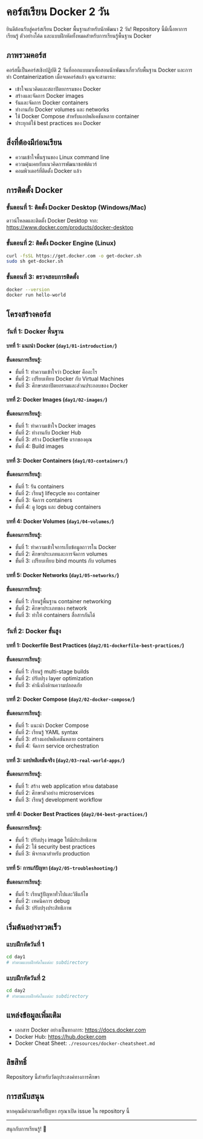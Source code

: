 # คอร์สเรียน Docker 2 วัน

ยินดีต้อนรับสู่คอร์สเรียน Docker พื้นฐานสำหรับนักพัฒนา 2 วัน! Repository นี้มีเนื้อหาการเรียนรู้ ตัวอย่างโค้ด และแบบฝึกหัดทั้งหมดสำหรับการเรียนรู้พื้นฐาน Docker

## ภาพรวมคอร์ส

คอร์สนี้เป็นคอร์สเชิงปฏิบัติ 2 วันที่ออกแบบมาเพื่อสอนนักพัฒนาเกี่ยวกับพื้นฐาน Docker และการทำ Containerization เมื่อจบคอร์สแล้ว คุณจะสามารถ:

- เข้าใจแนวคิดและสถาปัตยกรรมของ Docker
- สร้างและจัดการ Docker images
- รันและจัดการ Docker containers
- ทำงานกับ Docker volumes และ networks
- ใช้ Docker Compose สำหรับแอปพลิเคชันหลาย container
- ประยุกต์ใช้ best practices ของ Docker

## สิ่งที่ต้องมีก่อนเรียน

- ความเข้าใจพื้นฐานของ Linux command line
- ความคุ้นเคยกับแนวคิดการพัฒนาซอฟต์แวร์
- คอมพิวเตอร์ที่ติดตั้ง Docker แล้ว

## การติดตั้ง Docker

### ขั้นตอนที่ 1: ติดตั้ง Docker Desktop (Windows/Mac)
ดาวน์โหลดและติดตั้ง Docker Desktop จาก: https://www.docker.com/products/docker-desktop

### ขั้นตอนที่ 2: ติดตั้ง Docker Engine (Linux)
```bash
curl -fsSL https://get.docker.com -o get-docker.sh
sudo sh get-docker.sh
```

### ขั้นตอนที่ 3: ตรวจสอบการติดตั้ง
```bash
docker --version
docker run hello-world
```

## โครงสร้างคอร์ส

### วันที่ 1: Docker พื้นฐาน

#### บทที่ 1: แนะนำ Docker (`day1/01-introduction/`)
**ขั้นตอนการเรียนรู้:**
- ขั้นที่ 1: ทำความเข้าใจว่า Docker คืออะไร
- ขั้นที่ 2: เปรียบเทียบ Docker กับ Virtual Machines
- ขั้นที่ 3: ศึกษาสถาปัตยกรรมและส่วนประกอบของ Docker

#### บทที่ 2: Docker Images (`day1/02-images/`)
**ขั้นตอนการเรียนรู้:**
- ขั้นที่ 1: ทำความเข้าใจ Docker images
- ขั้นที่ 2: ทำงานกับ Docker Hub
- ขั้นที่ 3: สร้าง Dockerfile แรกของคุณ
- ขั้นที่ 4: Build images

#### บทที่ 3: Docker Containers (`day1/03-containers/`)
**ขั้นตอนการเรียนรู้:**
- ขั้นที่ 1: รัน containers
- ขั้นที่ 2: เรียนรู้ lifecycle ของ container
- ขั้นที่ 3: จัดการ containers
- ขั้นที่ 4: ดู logs และ debug containers

#### บทที่ 4: Docker Volumes (`day1/04-volumes/`)
**ขั้นตอนการเรียนรู้:**
- ขั้นที่ 1: ทำความเข้าใจการเก็บข้อมูลถาวรใน Docker
- ขั้นที่ 2: ศึกษาประเภทและการจัดการ volumes
- ขั้นที่ 3: เปรียบเทียบ bind mounts กับ volumes

#### บทที่ 5: Docker Networks (`day1/05-networks/`)
**ขั้นตอนการเรียนรู้:**
- ขั้นที่ 1: เรียนรู้พื้นฐาน container networking
- ขั้นที่ 2: ศึกษาประเภทของ network
- ขั้นที่ 3: ทำให้ containers สื่อสารกันได้

### วันที่ 2: Docker ขั้นสูง

#### บทที่ 1: Dockerfile Best Practices (`day2/01-dockerfile-best-practices/`)
**ขั้นตอนการเรียนรู้:**
- ขั้นที่ 1: เรียนรู้ multi-stage builds
- ขั้นที่ 2: ปรับปรุง layer optimization
- ขั้นที่ 3: คำนึงถึงด้านความปลอดภัย

#### บทที่ 2: Docker Compose (`day2/02-docker-compose/`)
**ขั้นตอนการเรียนรู้:**
- ขั้นที่ 1: แนะนำ Docker Compose
- ขั้นที่ 2: เรียนรู้ YAML syntax
- ขั้นที่ 3: สร้างแอปพลิเคชันหลาย containers
- ขั้นที่ 4: จัดการ service orchestration

#### บทที่ 3: แอปพลิเคชันจริง (`day2/03-real-world-apps/`)
**ขั้นตอนการเรียนรู้:**
- ขั้นที่ 1: สร้าง web application พร้อม database
- ขั้นที่ 2: ศึกษาตัวอย่าง microservices
- ขั้นที่ 3: เรียนรู้ development workflow

#### บทที่ 4: Docker Best Practices (`day2/04-best-practices/`)
**ขั้นตอนการเรียนรู้:**
- ขั้นที่ 1: ปรับปรุง image ให้มีประสิทธิภาพ
- ขั้นที่ 2: ใช้ security best practices
- ขั้นที่ 3: พิจารณาสำหรับ production

#### บทที่ 5: การแก้ปัญหา (`day2/05-troubleshooting/`)
**ขั้นตอนการเรียนรู้:**
- ขั้นที่ 1: เรียนรู้ปัญหาทั่วไปและวิธีแก้ไข
- ขั้นที่ 2: เทคนิคการ debug
- ขั้นที่ 3: ปรับปรุงประสิทธิภาพ

## เริ่มต้นอย่างรวดเร็ว

### แบบฝึกหัดวันที่ 1
```bash
cd day1
# ทำตามแบบฝึกหัดในแต่ละ subdirectory
```

### แบบฝึกหัดวันที่ 2
```bash
cd day2
# ทำตามแบบฝึกหัดในแต่ละ subdirectory
```

## แหล่งข้อมูลเพิ่มเติม

- เอกสาร Docker อย่างเป็นทางการ: https://docs.docker.com
- Docker Hub: https://hub.docker.com
- Docker Cheat Sheet: `./resources/docker-cheatsheet.md`

## ลิขสิทธิ์

Repository นี้สำหรับวัตถุประสงค์ทางการศึกษา

## การสนับสนุน

หากคุณมีคำถามหรือปัญหา กรุณาเปิด issue ใน repository นี้

---

สนุกกับการเรียนรู้! 🐳